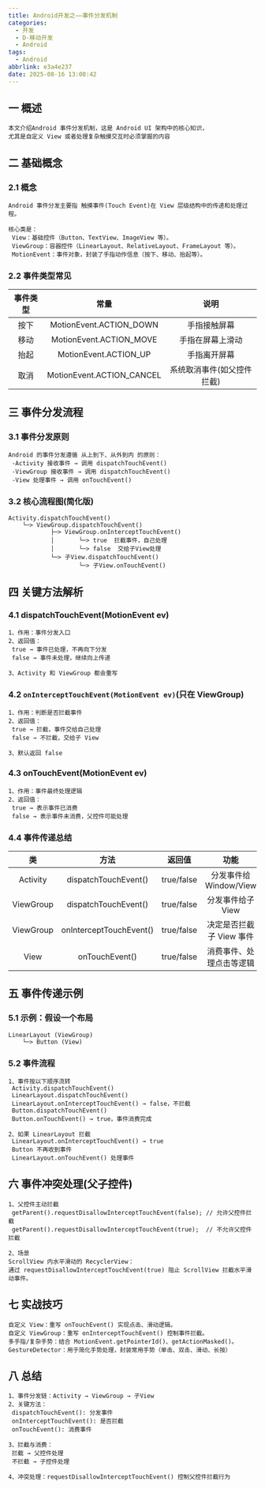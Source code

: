 ```yaml
---
title: Android开发之——事件分发机制
categories:
  - 开发
  - D-移动开发
  - Android
tags:
  - Android
abbrlink: e3a4e237
date: 2025-08-16 13:08:42
---
```

## 一 概述

```
本文介绍Android 事件分发机制，这是 Android UI 架构中的核心知识，
尤其是自定义 View 或者处理复杂触摸交互时必须掌握的内容
```

<!--more-->

## 二 基础概念

### 2.1 概念

```
Android 事件分发主要指 触摸事件(Touch Event)在 View 层级结构中的传递和处理过程。

核心类是：
 View：基础控件（Button、TextView、ImageView 等）。
 ViewGroup：容器控件（LinearLayout、RelativeLayout、FrameLayout 等）。
 MotionEvent：事件对象，封装了手指动作信息（按下、移动、抬起等）。
```

### 2.2 事件类型常见

| 事件类型 |           常量            |            说明            |
| :------: | :-----------------------: | :------------------------: |
|   按下   |  MotionEvent.ACTION_DOWN  |        手指接触屏幕        |
|   移动   |  MotionEvent.ACTION_MOVE  |      手指在屏幕上滑动      |
|   抬起   |   MotionEvent.ACTION_UP   |        手指离开屏幕        |
|   取消   | MotionEvent.ACTION_CANCEL | 系统取消事件(如父控件拦截) |

## 三 事件分发流程

### 3.1 事件分发原则

```
Android 的事件分发遵循 从上到下、从外到内 的原则：
 -Activity 接收事件 → 调用 dispatchTouchEvent()
 -ViewGroup 接收事件 → 调用 dispatchTouchEvent()
 -View 处理事件 → 调用 onTouchEvent()
```

### 3.2 核心流程图(简化版)

```
Activity.dispatchTouchEvent()
    └─> ViewGroup.dispatchTouchEvent()
            ├─> ViewGroup.onInterceptTouchEvent()
            │       └─> true  拦截事件，自己处理
            │       └─> false  交给子View处理
            └─> 子View.dispatchTouchEvent()
                    └─> 子View.onTouchEvent()
```

## 四 关键方法解析

### 4.1 dispatchTouchEvent(MotionEvent ev)

```
1、作用：事件分发入口
2、返回值：
 true → 事件已处理，不再向下分发
 false → 事件未处理，继续向上传递

3、Activity 和 ViewGroup 都会重写
```

### 4.2 `onInterceptTouchEvent(MotionEvent ev)`(只在 ViewGroup)

```
1、作用：判断是否拦截事件
2、返回值：
 true → 拦截，事件交给自己处理
 false → 不拦截，交给子 View

3、默认返回 false
```

### 4.3 onTouchEvent(MotionEvent ev)

```
1、作用：事件最终处理逻辑
2、返回值：
 true → 表示事件已消费
 false → 表示事件未消费，父控件可能处理
```

### 4.4 事件传递总结

|    类     |          方法           |   返回值   |           功能           |
| :-------: | :---------------------: | :--------: | :----------------------: |
| Activity  |  dispatchTouchEvent()   | true/false |  分发事件给 Window/View  |
| ViewGroup |  dispatchTouchEvent()   | true/false |    分发事件给子 View     |
| ViewGroup | onInterceptTouchEvent() | true/false | 决定是否拦截子 View 事件 |
|   View    |     onTouchEvent()      | true/false | 消费事件、处理点击等逻辑 |

## 五 事件传递示例

### 5.1 示例：假设一个布局

```
LinearLayout (ViewGroup)
    └─> Button (View)
```

### 5.2 事件流程

```
1、事件按以下顺序流转
 Activity.dispatchTouchEvent()
 LinearLayout.dispatchTouchEvent()
 LinearLayout.onInterceptTouchEvent() → false，不拦截
 Button.dispatchTouchEvent()
 Button.onTouchEvent() → true，事件消费完成
 
2、如果 LinearLayout 拦截 
 LinearLayout.onInterceptTouchEvent() → true
 Button 不再收到事件
 LinearLayout.onTouchEvent() 处理事件
```

## 六 事件冲突处理(父子控件)

```
1、父控件主动拦截
 getParent().requestDisallowInterceptTouchEvent(false); // 允许父控件拦截
 getParent().requestDisallowInterceptTouchEvent(true);  // 不允许父控件拦截

2、场景
ScrollView 内水平滑动的 RecyclerView：
通过 requestDisallowInterceptTouchEvent(true) 阻止 ScrollView 拦截水平滑动事件。
```

## 七 实战技巧

```
自定义 View：重写 onTouchEvent() 实现点击、滑动逻辑。
自定义 ViewGroup：重写 onInterceptTouchEvent() 控制事件拦截。
多手指/复杂手势：结合 MotionEvent.getPointerId()、getActionMasked()。
GestureDetector：用于简化手势处理，封装常用手势（单击、双击、滑动、长按）
```

## 八 总结

```
1、事件分发链：Activity → ViewGroup → 子View
2、关键方法：
 dispatchTouchEvent(): 分发事件
 onInterceptTouchEvent(): 是否拦截
 onTouchEvent(): 消费事件

3、拦截与消费：
 拦截 → 父控件处理
 不拦截 → 子控件处理

4、冲突处理：requestDisallowInterceptTouchEvent() 控制父控件拦截行为
```

